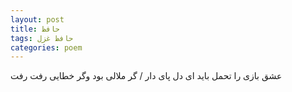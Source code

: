 ```yaml
---
layout: post
title: حافظ
tags: حافظ غزل
categories: poem
---
```


عشق بازی را تحمل باید ای دل پای دار / گر ملالی بود وگر خطایی رفت رفت